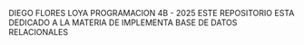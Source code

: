 DIEGO FLORES LOYA
PROGRAMACION 4B - 2025
ESTE REPOSITORIO ESTA DEDICADO A LA MATERIA DE IMPLEMENTA BASE DE DATOS RELACIONALES
